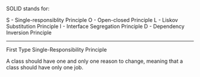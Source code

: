 SOLID stands for:

S - Single-responsiblity Principle
O - Open-closed Principle
L - Liskov Substitution Principle
I - Interface Segregation Principle
D - Dependency Inversion Principle

--------------------------------------------------------------
First Type Single-Responsibility Principle

A class should have one and only one reason to change, meaning that a class should have only one job.


